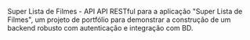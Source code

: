 Super Lista de Filmes - API
API RESTful para a aplicação "Super Lista de Filmes", um projeto de portfólio para demonstrar a construção de um backend robusto com autenticação e integração com BD.